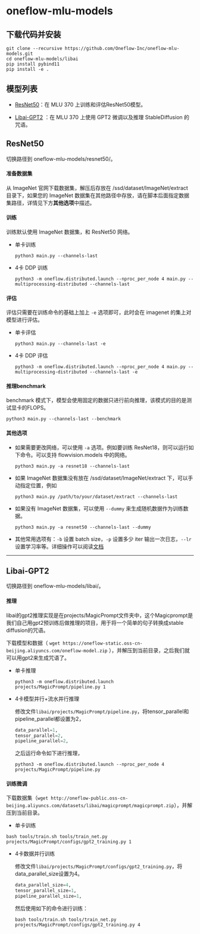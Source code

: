# oneflow-mlu-models

## 下载代码并安装

```shell
git clone --recursive https://github.com/Oneflow-Inc/oneflow-mlu-models.git
cd oneflow-mlu-models/libai
pip install pybind11
pip install -e .
```



## 模型列表

* <a href="ResNet50">ResNet50</a>：在 MLU 370 上训练和评估ResNet50模型。

* <a href="Libai-GPT2">Libai-GPT2</a> ：在 MLU 370 上使用 GPT2 微调以及推理 StableDiffusion 的咒语。

  

## <a id="ResNet50">ResNet50</a>

切换路径到 oneflow-mlu-models/resnet50/。

#### 准备数据集

从 ImageNet 官网下载数据集，解压后存放在 /ssd/dataset/ImageNet/extract 目录下，如果您的 ImageNet 数据集在其他路径中存放，请在脚本后面指定数据集路径，详情见下方**其他选项**中描述。

#### 训练

训练默认使用 ImageNet 数据集，和 ResNet50 网络。

- 单卡训练

  ```shell
  python3 main.py --channels-last
  ```

- 4卡 DDP 训练

  ```shell
  python3 -m oneflow.distributed.launch --nproc_per_node 4 main.py --multiprocessing-distributed --channels-last
  ```

#### 评估

评估只需要在训练命令的基础上加上 `-e` 选项即可，此时会在 imagenet 的集上对模型进行评估。

- 单卡评估

  ```shell
  python3 main.py --channels-last -e
  ```

- 4卡 DDP 评估

  ```shell
  python3 -m oneflow.distributed.launch --nproc_per_node 4 main.py --multiprocessing-distributed --channels-last -e
  ```

#### 推理benchmark

benchmark 模式下，模型会使用固定的数据只进行前向推理，该模式的目的是测试显卡的FLOPS。
```shell
python3 main.py --channels-last --benchmark
```

#### 其他选项
- 如果需要更改网络，可以使用 `-a` 选项。例如要训练 ResNet18，则可以运行如下命令。可以支持 flowvision.models 中的网络。

  ```shell
  python3 main.py -a resnet18 --channels-last
  ```

- 如果 ImageNet 数据集没有放在 /ssd/dataset/ImageNet/extract 下，可以手动指定位置，例如

  ```shell
  python3 main.py /path/to/your/dataset/extract --channels-last
  ```
- 如果没有 ImageNet 数据集，可以使用 `--dummy` 来生成随机数据作为训练数据。

  ```shell
  python3 main.py -a resnet50 --channels-last --dummy
  ```
- 其他常用选项有：`-b` 设置 batch size，`-p` 设置多少 iter 输出一次日志，`--lr` 设置学习率等。详细操作可以阅读[文档](resnet50-imagenet/README.md)

---

## <a id="Libai-GPT2">Libai-GPT2</a>

切换路径到 oneflow-mlu-models/libai/。

#### 推理

libai的gpt2推理实现是在projects/MagicPrompt文件夹中，这个Magicprompt是我们自己用gpt2预训练后做推理的项目，用于将一个简单的句子转换成stable diffusion的咒语。

下载模型和数据（ `wget https://oneflow-static.oss-cn-beijing.aliyuncs.com/oneflow-model.zip` ），并解压到当前目录，之后我们就可以用gpt2来生成咒语了。

- 单卡推理

  ```shell
  python3 -m oneflow.distributed.launch projects/MagicPrompt/pipeline.py 1
  ```

- 4卡模型并行+流水并行推理

  修改文件`libai/projects/MagicPrompt/pipeline.py`，将tensor_parallel和pipeline_parallel都设置为2，

  ```python
  data_parallel=1,
  tensor_parallel=2,
  pipeline_parallel=2,
  ```

  之后运行命令如下进行推理，

  ```shell
  python3 -m oneflow.distributed.launch --nproc_per_node 4 projects/MagicPrompt/pipeline.py
  ```

#### 训练微调

下载数据集（`wget http://oneflow-public.oss-cn-beijing.aliyuncs.com/datasets/libai/magicprompt/magicprompt.zip`），并解压到当前目录。

- 单卡训练

```shell
bash tools/train.sh tools/train_net.py projects/MagicPrompt/configs/gpt2_training.py 1
```

- 4卡数据并行训练

  修改文件`libai/projects/MagicPrompt/configs/gpt2_training.py`，将data_parallel_size设置为4。

  ```python
  data_parallel_size=4,
  tensor_parallel_size=1,
  pipeline_parallel_size=1,
  ```

  然后使用如下的命令进行训练：

  ```shell
  bash tools/train.sh tools/train_net.py projects/MagicPrompt/configs/gpt2_training.py 4
  ```
